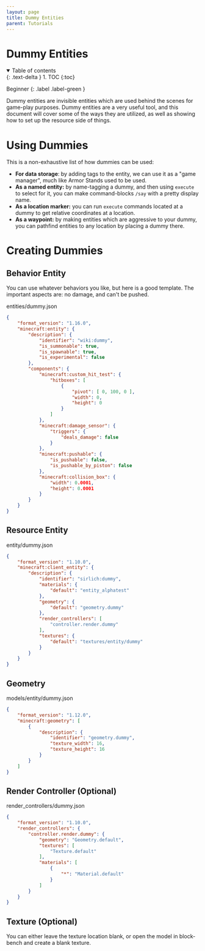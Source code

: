 ```yaml
---
layout: page
title: Dummy Entities
parent: Tutorials
---
```


# Dummy Entities

<details id="toc" open markdown="block">
  <summary>
    Table of contents
  </summary>
  {: .text-delta }
1. TOC
{:toc}
</details>

Beginner
{: .label .label-green }

Dummy entities are invisible entities which are used behind the scenes for game-play purposes. Dummy entities are a very useful tool, and this document will cover some of the ways they are utilized, as well as showing how to set up the resource side of things.

# Using Dummies
This is a non-exhaustive list of how dummies can be used:
 - **For data storage**: by adding tags to the entity, we can use it as a "game manager", much like Armor Stands used to be used.
 - **As a named entity:** by name-tagging a dummy, and then using `execute` to select for it, you can make command-blocks `/say` with a pretty display name.
 - **As a location marker:** you can run `execute` commands located at a dummy to get relative coordinates at a location.
 - **As a waypoint:** by making entities which are aggressive to your dummy, you can pathfind entities to any location by placing a dummy there.

# Creating Dummies

## Behavior Entity

You can use whatever behaviors you like, but here is a good template. The important aspects are: no damage, and can't be pushed.

entities/dummy.json  

```json
{
    "format_version": "1.16.0",
    "minecraft:entity": {
        "description": {
            "identifier": "wiki:dummy",
            "is_summonable": true,
            "is_spawnable": true,
            "is_experimental": false
        },
        "components": {
            "minecraft:custom_hit_test": {
                "hitboxes": [
                    {
                        "pivot": [ 0, 100, 0 ],
                        "width": 0,
                        "height": 0
                    }
                ]
            },
            "minecraft:damage_sensor": {
                "triggers": {
                    "deals_damage": false
                }
            },
            "minecraft:pushable": {
                "is_pushable": false,
                "is_pushable_by_piston": false
            },
            "minecraft:collision_box": {
                "width": 0.0001,
                "height": 0.0001
            }
        }
    }
}
```

## Resource Entity
entity/dummy.json  

```json
{
	"format_version": "1.10.0",
	"minecraft:client_entity": {
		"description": {
			"identifier": "sirlich:dummy",
			"materials": {
				"default": "entity_alphatest"
			},
			"geometry": {
				"default": "geometry.dummy"
			},
			"render_controllers": [
				"controller.render.dummy"
			],
			"textures": {
				"default": "textures/entity/dummy"
			}
		}
	}
}
```

## Geometry
models/entity/dummy.json  

```json
{
	"format_version": "1.12.0",
	"minecraft:geometry": [
		{
			"description": {
				"identifier": "geometry.dummy",
				"texture_width": 16,
				"texture_height": 16
			}
		}
	]
}
```

## Render Controller (Optional)
render_controllers/dummy.json

```json
{
	"format_version": "1.10.0",
	"render_controllers": {
		"controller.render.dummy": {
			"geometry": "Geometry.default",
			"textures": [
				"Texture.default"
			],
			"materials": [
				{
					"*": "Material.default"
				}
			]
		}
	}
}
```

## Texture (Optional)

You can either leave the texture location blank, or open the model in block-bench and create a blank texture.
